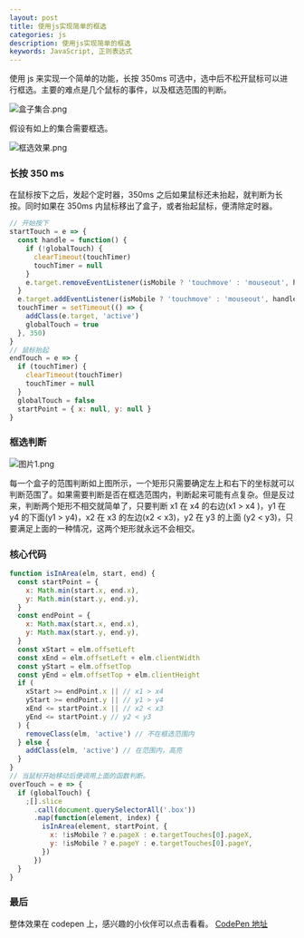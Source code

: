 ```yaml
---
layout: post
title: 使用js实现简单的框选
categories: js
description: 使用js实现简单的框选
keywords: JavaScript, 正则表达式
---
```


使用 js 来实现一个简单的功能，长按 350ms 可选中，选中后不松开鼠标可以进行框选。主要的难点是几个鼠标的事件，以及框选范围的判断。

![盒子集合.png](https://i.loli.net/2019/06/02/5cf3b2990580224893.png)

假设有如上的集合需要框选。

![框选效果.png](https://i.loli.net/2019/06/02/5cf3b7199d19740296.png)

### 长按 350 ms

在鼠标按下之后，发起个定时器，350ms 之后如果鼠标还未抬起，就判断为长按。同时如果在 350ms 内鼠标移出了盒子，或者抬起鼠标，便清除定时器。

```javascript
// 开始按下
startTouch = e => {
  const handle = function() {
    if (!globalTouch) {
      clearTimeout(touchTimer)
      touchTimer = null
    }
    e.target.removeEventListener(isMobile ? 'touchmove' : 'mouseout', handle)
  }
  e.target.addEventListener(isMobile ? 'touchmove' : 'mouseout', handle)
  touchTimer = setTimeout(() => {
    addClass(e.target, 'active')
    globalTouch = true
  }, 350)
}
// 鼠标抬起
endTouch = e => {
  if (touchTimer) {
    clearTimeout(touchTimer)
    touchTimer = null
  }
  globalTouch = false
  startPoint = { x: null, y: null }
}
```

### 框选判断

![图片1.png](https://i.loli.net/2019/06/02/5cf3b1d1b10cb46709.png)

每一个盒子的范围判断如上图所示，一个矩形只需要确定左上和右下的坐标就可以判断范围了。如果需要判断是否在框选范围内，判断起来可能有点复杂。但是反过来，判断两个矩形不相交就简单了，只要判断 x1 在 x4 的右边(x1 > x4 )，y1 在 y4 的下面(y1 > y4)，x2 在 x3 的左边(x2 < x3)，y2 在 y3 的上面 (y2 < y3)，只要满足上面的一种情况，这两个矩形就永远不会相交。

### 核心代码

```javascript
function isInArea(elm, start, end) {
  const startPoint = {
    x: Math.min(start.x, end.x),
    y: Math.min(start.y, end.y),
  }
  const endPoint = {
    x: Math.max(start.x, end.x),
    y: Math.max(start.y, end.y),
  }
  const xStart = elm.offsetLeft
  const xEnd = elm.offsetLeft + elm.clientWidth
  const yStart = elm.offsetTop
  const yEnd = elm.offsetTop + elm.clientHeight
  if (
    xStart >= endPoint.x || // x1 > x4
    yStart >= endPoint.y || // y1 > y4
    xEnd <= startPoint.x || // x2 < x3
    yEnd <= startPoint.y // y2 < y3
  ) {
    removeClass(elm, 'active') // 不在框选范围内
  } else {
    addClass(elm, 'active') // 在范围内，高亮
  }
}
// 当鼠标开始移动后便调用上面的函数判断。
overTouch = e => {
  if (globalTouch) {
    ;[].slice
      .call(document.querySelectorAll('.box'))
      .map(function(element, index) {
        isInArea(element, startPoint, {
          x: !isMobile ? e.pageX : e.targetTouches[0].pageX,
          y: !isMobile ? e.pageY : e.targetTouches[0].pageY,
        })
      })
  }
}
```

### 最后

整体效果在 codepen 上，感兴趣的小伙伴可以点击看看。 [CodePen 地址](https://codepen.io/livetune/pen/mYzqWw)
